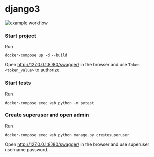 # django3

![example workflow](https://github.com/NeverWalkAloner/django3/actions/workflows/github-actions-demo.yml/badge.svg)

### Start project

Run

```
docker-compose up -d --build
```

Open http://127.0.0.1:8080/swagger/ in the browser and use `Token <token_value>` to authorize.

### Start tests

Run

```
docker-compose exec web python -m pytest
```

### Create superuser and open admin

Run

```
docker-compose exec web python manage.py createsuperuser
```

Open http://127.0.0.1:8080/swagger/ in the browser and use superuser username password.
